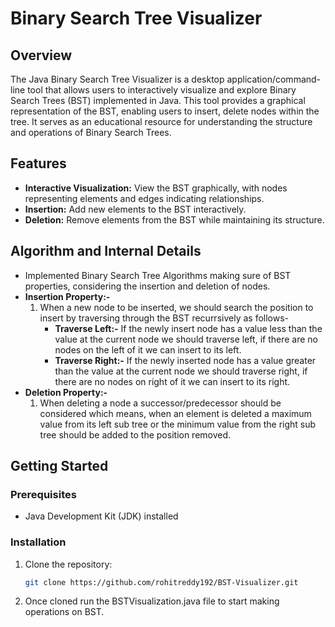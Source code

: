 # Binary Search Tree Visualizer

## Overview

The Java Binary Search Tree Visualizer is a desktop application/command-line tool that allows users to interactively visualize and explore Binary Search Trees (BST) implemented in Java. This tool provides a graphical representation of the BST, enabling users to insert, delete nodes within the tree. It serves as an educational resource for understanding the structure and operations of Binary Search Trees.

## Features

- **Interactive Visualization:** View the BST graphically, with nodes representing elements and edges indicating relationships.
- **Insertion:** Add new elements to the BST interactively.
- **Deletion:** Remove elements from the BST while maintaining its structure.

## Algorithm and Internal Details
- Implemented Binary Search Tree Algorithms making sure of BST properties, considering the insertion and deletion of nodes.
- **Insertion Property:-**
  1. When a new node to be inserted, we should search the position to insert by traversing through the BST recurrsively as follows-
      - **Traverse Left:-** If the newly insert node has a value less than the value at the current node we should traverse left, if there are no nodes on the left of it we can insert to its left.
      - **Traverse Right:-** If the newly inserted node has a value greater than the value at the current node we should traverse right, if there are no nodes on right of it we can insert to its right.
- **Deletion Property:-**
  1. When deleting a node a successor/predecessor should be considered which means, when an element is deleted a maximum value from its left sub tree or the minimum value from the right sub tree should be added to the position removed.

## Getting Started

### Prerequisites

- Java Development Kit (JDK) installed

### Installation

1. Clone the repository:

   ```bash
   git clone https://github.com/rohitreddy192/BST-Visualizer.git

2. Once cloned run the BSTVisualization.java file to start making operations on BST.

